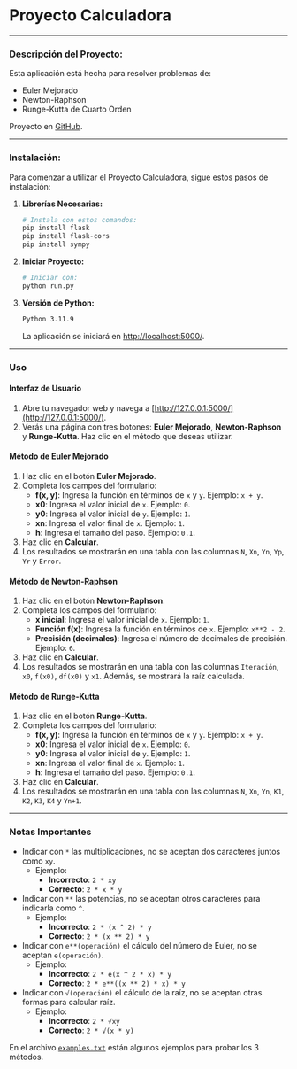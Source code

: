 # **Proyecto Calculadora**

---

### Descripción del Proyecto:

Esta aplicación está hecha para resolver problemas de:

- Euler Mejorado
- Newton-Raphson
- Runge-Kutta de Cuarto Orden

Proyecto en [GitHub](https://github.com/ABEL0120/calculadora-mate2-python).

---

### Instalación:

Para comenzar a utilizar el Proyecto Calculadora, sigue estos pasos de instalación:

1. **Librerías Necesarias:**
   ```bash
   # Instala con estos comandos:
   pip install flask
   pip install flask-cors
   pip install sympy
   ```
2. **Iniciar Proyecto:**
   ```bash
   # Iniciar con:
   python run.py
   ```
3. **Versión de Python:**

   ```bash
   Python 3.11.9
   ```

   La aplicación se iniciará en [http://localhost:5000/](http://localhost:5000/).

---

### Uso

#### Interfaz de Usuario

1. Abre tu navegador web y navega a [http://127.0.0.1:5000/](http://127.0.0.1:5000/).
2. Verás una página con tres botones: **Euler Mejorado**, **Newton-Raphson** y **Runge-Kutta**. Haz clic en el método que deseas utilizar.

#### Método de Euler Mejorado

1. Haz clic en el botón **Euler Mejorado**.
2. Completa los campos del formulario:
   - **f(x, y)**: Ingresa la función en términos de `x` y `y`. Ejemplo: `x + y`.
   - **x0**: Ingresa el valor inicial de `x`. Ejemplo: `0`.
   - **y0**: Ingresa el valor inicial de `y`. Ejemplo: `1`.
   - **xn**: Ingresa el valor final de `x`. Ejemplo: `1`.
   - **h**: Ingresa el tamaño del paso. Ejemplo: `0.1`.
3. Haz clic en **Calcular**.
4. Los resultados se mostrarán en una tabla con las columnas `N`, `Xn`, `Yn`, `Yp`, `Yr` y `Error`.

#### Método de Newton-Raphson

1. Haz clic en el botón **Newton-Raphson**.
2. Completa los campos del formulario:
   - **x inicial**: Ingresa el valor inicial de `x`. Ejemplo: `1`.
   - **Función f(x)**: Ingresa la función en términos de `x`. Ejemplo: `x**2 - 2`.
   - **Precisión (decimales)**: Ingresa el número de decimales de precisión. Ejemplo: `6`.
3. Haz clic en **Calcular**.
4. Los resultados se mostrarán en una tabla con las columnas `Iteración`, `x0`, `f(x0)`, `df(x0)` y `x1`. Además, se mostrará la raíz calculada.

#### Método de Runge-Kutta

1. Haz clic en el botón **Runge-Kutta**.
2. Completa los campos del formulario:
   - **f(x, y)**: Ingresa la función en términos de `x` y `y`. Ejemplo: `x + y`.
   - **x0**: Ingresa el valor inicial de `x`. Ejemplo: `0`.
   - **y0**: Ingresa el valor inicial de `y`. Ejemplo: `1`.
   - **xn**: Ingresa el valor final de `x`. Ejemplo: `1`.
   - **h**: Ingresa el tamaño del paso. Ejemplo: `0.1`.
3. Haz clic en **Calcular**.
4. Los resultados se mostrarán en una tabla con las columnas `N`, `Xn`, `Yn`, `K1`, `K2`, `K3`, `K4` y `Yn+1`.

---

### Notas Importantes

- Indicar con `*` las multiplicaciones, no se aceptan dos caracteres juntos como `xy`.
  - Ejemplo:
    - **Incorrecto**: `2 * xy`
    - **Correcto**: `2 * x * y`
- Indicar con `**` las potencias, no se aceptan otros caracteres para indicarla como `^`.
  - Ejemplo:
    - **Incorrecto**: `2 * (x ^ 2) * y`
    - **Correcto**: `2 * (x ** 2) * y`
- Indicar con `e**(operación)` el cálculo del número de Euler, no se aceptan `e(operación)`.
  - Ejemplo:
    - **Incorrecto**: `2 * e(x ^ 2 * x) * y`
    - **Correcto**: `2 * e**((x ** 2) * x) * y`
- Indicar con `√(operación)` el cálculo de la raíz, no se aceptan otras formas para calcular raíz.
  - Ejemplo:
    - **Incorrecto**: `2 * √xy`
    - **Correcto**: `2 * √(x * y)`

En el archivo [`examples.txt`](./examples.txt) están algunos ejemplos para probar los 3 métodos.

